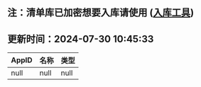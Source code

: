 ## 注：清单库已加密想要入库请使用 ([入库工具](https://github.com/BlankTMing/ManifestAutoUpdate/releases))

## 更新时间：2024-07-30 10:45:33
| AppID | 名称 | 类型  |
| :-------------------- | :----------------------------- | :----------- |
| null | null| null |

